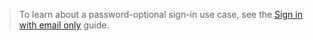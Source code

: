 >
> To learn about a password-optional sign-in use case, see the [Sign in with email only](/docs/guides/pwd-optional-sign-in-email/nodeexpress/main/) guide.
